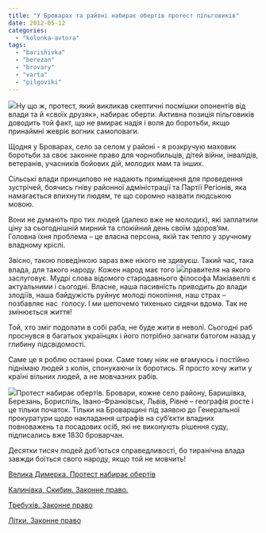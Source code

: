 ```yaml
---
title: "У Броварах та районі набирає обертів протест пільговиків"
date: 2012-05-12
categories: 
  - "kolonka-avtora"
tags: 
  - "barishivka"
  - "berezan"
  - "brovary"
  - "varta"
  - "pilgoviki"
---
```


[![](https://mpz.brovary.org/wp-content/uploads/2012/05/IMG_8467.jpg)](https://mpz.brovary.org/wp-content/uploads/2012/05/IMG_8467.jpg)Ну що ж, протест, який викликав скептичні посмішки опонентів від влади та й «своїх друзяк», набирає оберти. Активна позиція пільговиків доводить той факт, що не вмирає надія і воля до боротьби, якщо принаймні жевріє вогник самоповаги.

Щодня у Броварах, село за селом у районі - я розкручую маховик боротьби за своє законне право для чорнобильців, дітей війни, інвалідів, ветеранів, учасників бойових дій, молодих мам та інших.

Сільські влади принципово не надають приміщення для проведення зустрічей, боячись гніву районної адміністрації та Партії Регіонів, яка намагається впихнути людям, те що соромно назвати людською мовою.

Вони не думають про тих людей (далеко вже не молодих), які заплатили ціну за сьогоднішній мирний та спокійний день своїм здоров’ям.  Головна їхня проблема – це власна персона, якій так тепло у зручному владному кріслі.

Звісно, такою поведінкою зараз вже нікого не здивуєш. Такий час, така влада, для такого народу. Кожен народ має того [![](https://mpz.brovary.org/wp-content/uploads/2012/05/IMG_8190.jpg)](https://mpz.brovary.org/wp-content/uploads/2012/05/IMG_8190.jpg)правителя на якого заслуговує. Мудрі слова відомого стародавнього філософа Макіавеллі є актуальними і сьогодні. Власне, наша пасивність приводить до влади злодіїв, наша байдужість руйнує молоді покоління, наш страх – позбавляє нас  голосу. І ми шепочемо тихенько сидячи вдома. Так не змінюється життя!

Той, хто зміг подолати в собі раба, не буде жити в неволі. Сьогодні раб проснувся в багатьох українцях і його потрібно загнати батогом назад у глибину підсвідомості.

Саме це я роблю останні роки. Саме тому ніяк не вгамуюсь і постійно піднімаю людей з колін, спонукаючи їх боротись. Я просто хочу жити у країні вільних людей, а не мовчазних рабів.

[](https://mpz.brovary.org/wp-content/uploads/2012/05/IMG_8477.jpg)[![](https://mpz.brovary.org/wp-content/uploads/2012/05/IMG_84771.jpg)](https://mpz.brovary.org/wp-content/uploads/2012/05/IMG_84771.jpg)Протест набирає обертів. Бровари, кожне село району, Баришівка, Березань, Бориспіль, Івано-Франківськ, Львів, Рівне – географія росте і це тільки початок. Тільки на Броварщині під заявою до Генеральної прокуратури щодо накладання штрафів на суб’єкти владних повноважень та посадових осіб, які не виконують рішення суду, підписались вже 1830 броварчан.

[](https://mpz.brovary.org/wp-content/uploads/2012/05/IMG_8477.jpg)Десятки тисяч людей доб’ються справедливості, бо тиранічна влада завжди боїться свого народу, якщо той не мовчить!

[Велика Димерка. Протест набирає обертів](http://www.youtube.com/watch?v=r9F2LEQkJ1w)

[Калинівка, Скибин. Законне право.](http://www.youtube.com/watch?v=NR5raMkFAG4)

[Требухів. Законне право](http://www.youtube.com/watch?v=_anyJl-FsWI)

[Літки. Законне право](http://www.youtube.com/watch?v=0COaUGKow0g)
